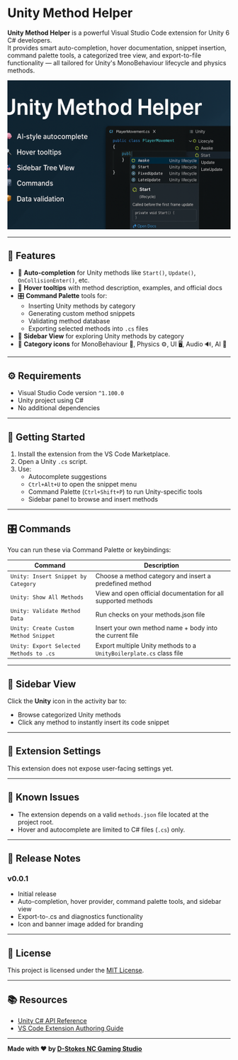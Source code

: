 # Unity Method Helper

**Unity Method Helper** is a powerful Visual Studio Code extension for Unity 6 C# developers.  
It provides smart auto-completion, hover documentation, snippet insertion, command palette tools, a categorized tree view, and export-to-file functionality — all tailored for Unity's MonoBehaviour lifecycle and physics methods.

![Unity Method Helper Banner](https://raw.githubusercontent.com/D-Stokes-NC-Gaming-Studio/unity-method-helper/main/media/unity-helper-banner.png)

---

## 🧰 Features

- 🧠 **Auto-completion** for Unity methods like `Start()`, `Update()`, `OnCollisionEnter()`, etc.
- 🔎 **Hover tooltips** with method description, examples, and official docs
- 🎛️ **Command Palette** tools for:
  - Inserting Unity methods by category
  - Generating custom method snippets
  - Validating method database
  - Exporting selected methods into `.cs` files
- 📂 **Sidebar View** for exploring Unity methods by category
- 🎨 **Category icons** for MonoBehaviour 🔄, Physics ⚙️, UI 🖥️, Audio 🔊, AI 🧠

---

## ⚙️ Requirements

- Visual Studio Code version `^1.100.0`
- Unity project using C#
- No additional dependencies

---

## 🚀 Getting Started

1. Install the extension from the VS Code Marketplace.
2. Open a Unity `.cs` script.
3. Use:
   - Autocomplete suggestions
   - `Ctrl+Alt+U` to open the snippet menu
   - Command Palette (`Ctrl+Shift+P`) to run Unity-specific tools
   - Sidebar panel to browse and insert methods

---

## 🎛️ Commands

You can run these via Command Palette or keybindings:

| Command | Description |
|--------|-------------|
| `Unity: Insert Snippet by Category` | Choose a method category and insert a predefined method |
| `Unity: Show All Methods` | View and open official documentation for all supported methods |
| `Unity: Validate Method Data` | Run checks on your methods.json file |
| `Unity: Create Custom Method Snippet` | Insert your own method name + body into the current file |
| `Unity: Export Selected Methods to .cs` | Export multiple Unity methods to a `UnityBoilerplate.cs` class file |

---

## 🧩 Sidebar View

Click the **Unity** icon in the activity bar to:

- Browse categorized Unity methods
- Click any method to instantly insert its code snippet

---

## 🧪 Extension Settings

This extension does not expose user-facing settings yet.

---

## 🐞 Known Issues

- The extension depends on a valid `methods.json` file located at the project root.
- Hover and autocomplete are limited to C# files (`.cs`) only.

---

## 📝 Release Notes

### v0.0.1

- Initial release
- Auto-completion, hover provider, command palette tools, and sidebar view
- Export-to-.cs and diagnostics functionality
- Icon and banner image added for branding

---

## 📄 License

This project is licensed under the [MIT License](https://opensource.org/licenses/MIT).

---

## 📚 Resources

- [Unity C# API Reference](https://docs.unity3d.com/ScriptReference/)
- [VS Code Extension Authoring Guide](https://code.visualstudio.com/api)

---

**Made with ❤️ by [D-Stokes NC Gaming Studio](https://github.com/D-Stokes-NC-Gaming-Studio)**

